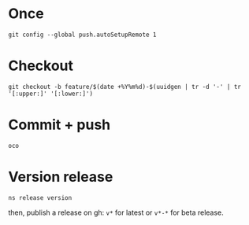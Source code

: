 # Once

```shell
git config --global push.autoSetupRemote 1
```

# Checkout

```shell
git checkout -b feature/$(date +%Y%m%d)-$(uuidgen | tr -d '-' | tr '[:upper:]' '[:lower:]')
```

# Commit + push

```shell
oco
```

# Version release

```shell
ns release version
```

then, publish a release on gh: `v*` for latest or `v*-*` for beta release.